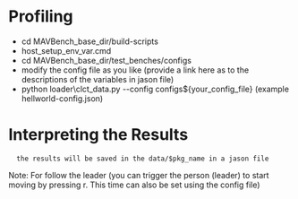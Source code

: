 # Profiling
- cd MAVBench_base_dir/build-scripts
- host_setup_env_var.cmd 
- cd MAVBench_base_dir/test_benches/configs
- modify the config file as you like (provide a link here as to the descriptions of the variables in jason file)
- python loader\clct_data.py --config configs\${your_config_file}  (example hellworld-config.json)

# Interpreting the Results
      the results will be saved in the data/$pkg_name in a jason file

Note: For follow the leader (you can trigger the person (leader) to start moving by pressing r. This time can also be set using
the config file)


